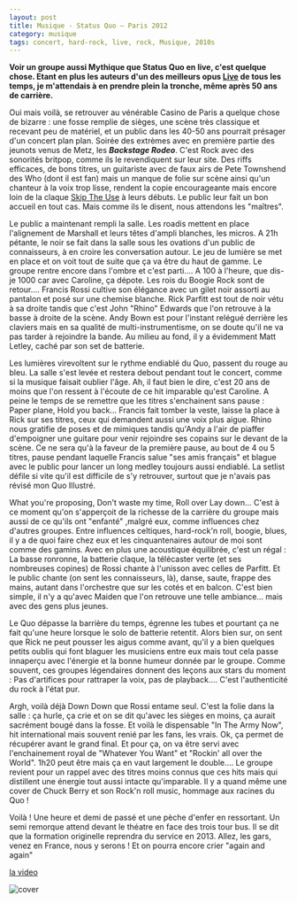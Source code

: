 ```yaml
---
layout: post
title: Musique - Status Quo – Paris 2012
category: musique
tags: concert, hard-rock, live, rock, Musique, 2010s
---
```

**Voir un groupe aussi Mythique que Status Quo en live, c'est quelque chose. Etant en plus les auteurs d'un des meilleurs opus <a title="Status Quo – Live !" href="http://histozic.fr/2010/03/08/status-quo-live/">Live</a> de tous les temps, je m'attendais à en prendre plein la tronche, même après 50 ans de carrière.**

Oui mais voilà, se retrouver au vénérable Casino de Paris a quelque chose de bizarre : une fosse remplie de sièges, une scène très classique et recevant peu de matériel, et un public dans les 40-50 ans pourrait présager d'un concert plan plan. Soirée des extrèmes avec en première partie des jeunots venus de Metz, les <em>**Backstage Rodeo**</em>. C'est Rock avec des sonorités britpop, comme ils le revendiquent sur leur site. Des riffs efficaces, de bons titres, un guitariste avec de faux airs de Pete Townshend des Who (dont il est fan) mais un manque de folie sur scène ainsi qu'un chanteur à la voix trop lisse, rendent la copie encourageante mais encore loin de la claque <a title="Trust + Skip the Use – Vernouillet 2009" href="http://histozic.fr/2009/04/04/trust-skip-the-use-vernouillet-2009/">Skip The Use</a> à leurs débuts. Le public leur fait un bon accueil en tout cas. Mais comme ils le disent, nous attendons les "maîtres".

Le public a maintenant rempli la salle. Les roadis mettent en place l'alignement de Marshall et leurs têtes d'ampli blanches, les micros. A 21h pétante, le noir se fait dans la salle sous les ovations d'un public de connaisseurs, à en croire les conversation autour. Le jeu de lumière se met en place et on voit tout de suite que ça va être du haut de gamme. Le groupe rentre encore dans l'ombre et c'est parti.... A 100 à l'heure, que dis-je 1000 car avec Caroline, ça dépote. Les rois du Boogie Rock sont de retour.... Francis Rossi cultive son élégance avec un gilet noir assorti au pantalon et posé sur une chemise blanche. Rick Parfitt est tout de noir vétu à sa droite tandis que c'est John "Rhino" Edwards que l'on retrouve à la basse à droite de la scène. Andy Bown est pour l'instant relégué derrière les claviers mais en sa qualité de multi-instrumentisme, on se doute qu'il ne va pas tarder à rejoindre la bande. Au milieu au fond, il y a évidemment Matt Letley, caché par son set de batterie.

Les lumières virevoltent sur le rythme endiablé du Quo, passent du rouge au bleu. La salle s'est levée et restera debout pendant tout le concert, comme si la musique faisait oublier l'âge. Ah, il faut bien le dire, c'est 20 ans de moins que l'on ressent à l'écoute de ce hit imparable qu'est Caroline. A peine le temps de se remettre que les titres s'enchainent sans pause : Paper plane, Hold you back... Francis fait tomber la veste, laisse la place à Rick sur ses titres, ceux qui demandent aussi une voix plus aigue. Rhino nous gratifie de poses et de mimiques tandis qu'Andy a l'air de piaffer d'empoigner une guitare pour venir rejoindre ses copains sur le devant de la scène. Ce ne sera qu'à la faveur de la première pause, au bout de 4 ou 5 titres, pause pendant laquelle Francis salue "ses amis français" et blague avec le public pour lancer un long medley toujours aussi endiablé. La setlist défile si vite qu'il est difficile de s'y retrouver, surtout que je n'avais pas révisé mon Quo Illustré.

What you're proposing, Don't waste my time, Roll over Lay down... C'est à ce moment qu'on s'apperçoit de la richesse de la carrière du groupe mais aussi de ce qu'ils ont "enfanté" ,malgré eux, comme influences chez d'autres groupes. Entre influences celtiques, hard-rock'n roll, boogie, blues, il y a de quoi faire chez eux et les cinquantenaires autour de moi sont comme des gamins. Avec en plus une acoustique équilibrée, c'est un régal : La basse ronronne, la batterie claque, la télécaster verte (et ses nombreuses copines) de Rossi chante à l'unisson avec celles de Parfitt. Et le public chante (on sent les connaisseurs, là), danse, saute, frappe des mains, autant dans l'orchestre que sur les cotés et en balcon. C'est bien simple, il n'y a qu'avec Maiden que l'on retrouve une telle ambiance... mais avec des gens plus jeunes.

Le Quo dépasse la barrière du temps, égrenne les tubes et pourtant ça ne fait qu'une heure lorsque le solo de batterie retentit. Alors bien sur, on sent que Rick ne peut pousser les aigus comme avant, qu'il y a bien quelques petits oublis qui font blaguer les musiciens entre eux mais tout cela passe innaperçu avec l'énergie et la bonne humeur donnée par le groupe. Comme souvent, ces groupes légendaires donnent des leçons aux stars du moment : Pas d'artifices pour rattraper la voix, pas de playback.... C'est l'authenticité du rock à l'état pur.

Argh, voilà déjà Down Down que Rossi entame seul. C'est la folie dans la salle : ça hurle, ça crie et on se dit qu'avec les sièges en moins, ça aurait sacrément bougé dans la fosse. Et voilà le dispensable "In The Army Now", hit international mais souvent renié par les fans, les vrais. Ok, ça permet de récupérer avant le grand final. Et pour ça, on va être servi avec l'enchainement royal de "Whatever You Want" et "Rockin' all over the World". 1h20 peut être mais ça en vaut largement le double.... Le groupe revient pour un rappel avec des titres moins connus que ces hits mais qui distillent une énergie tout aussi intacte qu'imparable. Il y a quand même une cover de Chuck Berry et son Rock'n roll music, hommage aux racines du Quo !

Voilà ! Une heure et demi de passé et une pèche d'enfer en ressortant. Un semi remorque attend devant le théatre en face des trois tour bus. Il se dit que la formation originelle reprendra du service en 2013. Allez, les gars, venez en France, nous y serons ! Et on pourra encore crier "again and again"

[la video](https://www.youtube.com/watch?v=JtTVWR99g3E)

![cover](http://cheziceman.files.wordpress.com/2014/11/statusquoparis.jpg)
